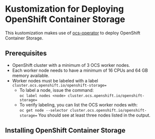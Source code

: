 # Kustomization for Deploying OpenShift Container Storage

This kustomization makes use of [ocs-operator](https://github.com/openshift/ocs-operator) to deploy OpenShift Container Storage.

## Prerequisites

* OpenShift cluster with a minimum of 3 OCS worker nodes.
* Each worker node needs to have a minimum of 16 CPUs and 64 GB memory available.
* Worker nodes must be labeled with a label `cluster.ocs.openshift.io/openshift-storage=`
  * To label a node, issue the command:  
    `oc label nodes <node> cluster.ocs.openshift.io/openshift-storage=`    
  * To verify labeling, you can list the OCS worker nodes with:  
    `oc get node --selector cluster.ocs.openshift.io/openshift-storage=`
    You should see at least three nodes listed in the output.
    
## Installing OpenShift Container Storage
